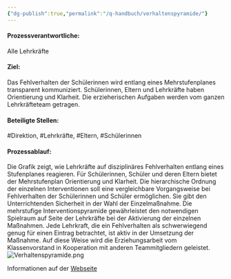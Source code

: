 ```yaml
---
{"dg-publish":true,"permalink":"/q-handbuch/verhaltenspyramide/"}
---
```


#### Prozessverantwortliche:
Alle Lehrkräfte
#### Ziel:
Das Fehlverhalten der Schülerinnen wird entlang eines Mehrstufenplanes transparent kommuniziert. Schülerinnen, Eltern und Lehrkräfte haben Orientierung und Klarheit. Die erzieherischen Aufgaben werden vom ganzen Lehrkräfteteam getragen.
#### Beteiligte Stellen:
#Direktion, #Lehrkräfte, #Eltern, #Schülerinnen
#### Prozessablauf:
Die Grafik zeigt, wie Lehrkräfte auf disziplinäres Fehlverhalten entlang eines Stufenplanes reagieren.
Für Schülerinnen, Schüler und deren Eltern bietet der Mehrstufenplan Orientierung und Klarheit.
Die hierarchische Ordnung der einzelnen Interventionen soll eine vergleichbare Vorgangsweise bei Fehlverhalten der Schülerinnen und Schüler ermöglichen. Sie gibt den Unterrichtenden Sicherheit in der Wahl der Einzelmaßnahme.
Die mehrstufige Interventionspyramide gewährleistet den notwendigen Spielraum auf Seite der Lehrkräfte bei der Aktivierung der einzelnen Maßnahmen. Jede Lehrkraft, die ein Fehlverhalten als schwerwiegend genug für einen Eintrag betrachtet, ist aktiv in der Umsetzung der Maßnahme. Auf diese Weise wird die Erziehungsarbeit vom Klassenvorstand in Kooperation mit anderen Teammitgliedern geleistet.
![Verhaltenspyramide.png](/img/user/Verhaltenspyramide.png)

Informationen auf der [Webseite](https://www.grg3.at/verhaltenspyramide/)







 

